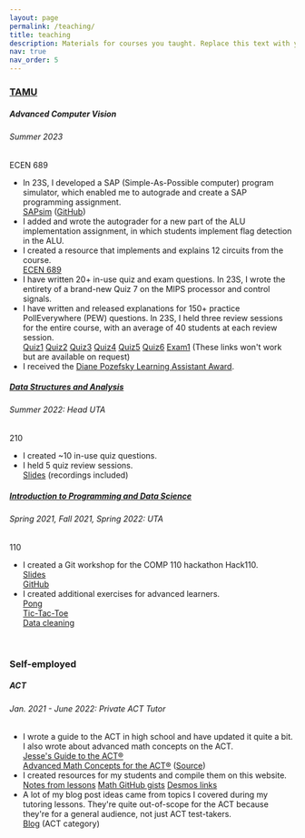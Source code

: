 ```yaml
---
layout: page
permalink: /teaching/
title: teaching
description: Materials for courses you taught. Replace this text with your description.
nav: true
nav_order: 5
---
```


<h3 style="color: #4b9cd3;" id="tamu"><a href="https://www.tamu.edu/">TAMU</a></h3>
<!-- COMP ECEN 689 (Computer Organization) -->
<div class="card mt-3">
  <div class="p-3">
    <div class="row">
      <div class="col-sm-10">
        <h5 id="ecen689" class="card-title">Advanced Computer Vision</h5>
        <h6 class="card-subtitle font-italic">Summer 2023</h6>
      </div>
      <div class="col-sm-2 text-sm-right">
        <span class="badge">
          ECEN 689
        </span>
      </div>
    </div>
    <ul class="card-text font-weight-light list-group list-group-flush">
      <li class="list-group-item">
        <div class="row">
          <div class="col-sm-9">
            In 23S, I developed a SAP (Simple-As-Possible computer) program simulator, which enabled me to autograde and create a SAP programming assignment.
          </div>
          <div class="col-sm-3">
            <a href="/projects/sapsim">SAPsim</a>&nbsp;(<a href="https://github.com/jesse-wei/SAPsim">GitHub</a>)
          </div>
        </div>
      </li>
      <li class="list-group-item">
        <div class="row">
          <div class="col-sm-9">
            I added and wrote the autograder for a new part of the ALU implementation assignment, in which students implement flag detection in the ALU.
          </div>
        </div>
      </li>
      <li class="list-group-item">
        <div class="row">
          <div class="col-sm-9">
            I created a resource that implements and explains 12 circuits from the course.
          </div>
          <div class="col-sm-3">
            <a href="https://github.com/jesse-wei/COMP311-circuits">ECEN 689</a>
          </div>
        </div>
      </li>
      <li class="list-group-item">
        <div class="row">
          <div class="col-sm-9">
            I have written 20+ in-use quiz and exam questions. In 23S, I wrote the entirety of a brand-new Quiz 7 on the MIPS processor and control signals.
          </div>
          <div class="col-sm-3">
          </div>
        </div>
      </li>
      <li class="list-group-item">
        <div class="row">
          <div class="col-sm-9">
            I have written and released explanations for 150+ practice PollEverywhere (PEW) questions. In 23S, I held three review sessions for the entire course, with an average of 40 students at each review session.
          </div>
          <div class="col-sm-3">
            <a href="/assets/pdf/comp311/Quiz1Review.pdf" data-proofer-ignore>Quiz1</a>
            <a href="/assets/pdf/comp311/Quiz2Review.pdf" data-proofer-ignore>Quiz2</a>
            <a href="/assets/pdf/comp311/Quiz3Review.pdf" data-proofer-ignore>Quiz3</a>
            <a href="/assets/pdf/comp311/Quiz4Review.pdf" data-proofer-ignore>Quiz4</a>
            <a href="/assets/pdf/comp311/Quiz5Review.pdf" data-proofer-ignore>Quiz5</a>
            <a href="/assets/pdf/comp311/Quiz6Review.pdf" data-proofer-ignore>Quiz6</a>
            <a href="/assets/pdf/comp311/Exam1Review.pdf" data-proofer-ignore>Exam1</a>
            (These links won't work but are available on request)
          </div>
        </div>
      </li>
      <li class="list-group-item">
        <div class="row">
          <div class="col-sm-9">
            I received the <a href="https://cs.unc.edu/about/awards/department-awards/pozefsky-la-award/">Diane Pozefsky Learning Assistant Award</a>.
          </div>
          <div class="col-sm-3">
          </div>
        </div>
      </li>
    </ul>
  </div>
</div>

<!-- COMP 210 (Data Structures and Analysis) -->
<div class="card mt-3">
  <div class="p-3">
    <div class="row">
      <div class="col-sm-10">
        <h5 id="comp210" class="card-title"><a href="https://www.cs.unc.edu/~kakiryan/teaching/summer-210.html">Data Structures and Analysis</a></h5>
        <h6 class="card-subtitle font-italic">Summer 2022: Head UTA</h6>
      </div>
      <div class="col-sm-2 text-sm-right">
        <span class="badge">
          210 
        </span>
      </div>
    </div>
    <ul class="card-text font-weight-light list-group list-group-flush">
      <li class="list-group-item">
        <div class="row">
          <div class="col-sm-9">
            I created ~10 in-use quiz questions.
          </div>
          <div class="col-sm-3">
          </div>
        </div>
      </li>
      <li class="list-group-item">
        <div class="row">
          <div class="col-sm-9">
            I held 5 quiz review sessions.
          </div>
          <div class="col-sm-3">
            <a href="https://docs.google.com/presentation/d/12e1sxpIHf1mICBM6xSjnnCluqbAZQcE1cxS9P-yykdk/edit?usp=sharing" target="_blank" rel="noopener noreferrer">Slides</a> (recordings included)
          </div>
        </div>
      </li>
    </ul>
  </div>
</div>

<!-- COMP 110 (Introduction to Programming and Data Science) -->
<div class="card mt-3">
  <div class="p-3">
    <div class="row">
      <div class="col-sm-10">
        <h5 id="comp110" class="card-title"><a href="https://22s.comp110.com">Introduction to Programming and Data Science</a></h5>
        <h6 class="card-subtitle font-italic">Spring 2021, Fall 2021, Spring 2022: UTA</h6>
      </div>
      <div class="col-sm-2 text-sm-right">
        <span class="badge">
          110
        </span>
      </div>
    </div>
    <ul class="card-text font-weight-light list-group list-group-flush">
      <li class="list-group-item">
        <div class="row">
          <div class="col-sm-9">
            I created a Git workshop for the COMP 110 hackathon Hack110.
          </div>
          <div class="col-sm-3">
            <a href="https://docs.google.com/presentation/d/1EHSeRvvkmLQSM9iJL0GyXE-p_i4bnn7eMuCr-YWPQ_A/">Slides</a>
            <br>
            <a href="https://github.com/comp110git/git-workshop">GitHub</a>
          </div>
        </div>
      </li>
      <li class="list-group-item">
        <div class="row">
          <div class="col-sm-9">
            I created additional exercises for advanced learners.
          </div>
          <div class="col-sm-3">
            <a href="https://22s.comp110.com/explore/side-quest/sq01-pong.html">Pong</a>
            <br>
            <a href="https://22s.comp110.com/explore/side-quest/sq00-ttt.html">Tic-Tac-Toe</a>
            <br>
            <a href="https://22s.comp110.com/explore/pandas/exds01-cleaning.html">Data cleaning</a>
          </div>
        </div>
      </li>
    </ul>
  </div>
</div>

<br>

<!-- ACT -->
<h3 id="self-employed">Self-employed</h3>
<div class="card mt-3">
  <div class="p-3">
    <div class="row">
      <div class="col-sm-10">
        <h5 id="act" class="card-title">ACT</h5>
        <h6 class="card-subtitle font-italic">Jan. 2021 - June 2022: Private ACT Tutor</h6>
      </div>
    </div>
    <ul class="card-text font-weight-light list-group list-group-flush">
      <li class="list-group-item">
        <div class="row">
          <div class="col-sm-9">
            I wrote a guide to the ACT in high school and have updated it quite a bit. I also wrote about advanced math concepts on the ACT.
          </div>
          <div class="col-sm-3">
            <a href="/blog/2022/guide-to-act/">Jesse's Guide to the ACT®</a>
            <br>
            <a href="/assets/pdf/act/Advanced_Math_Concepts_for_the_ACT.pdf">Advanced Math Concepts for the ACT®</a> (<a href="https://www.overleaf.com/read/rhmqqyskcrwp">Source</a>)
          </div>
        </div>
      </li>
      <li class="list-group-item">
        <div class="row">
          <div class="col-sm-9">
            I created resources for my students and compile them on this website.
          </div>
          <div class="col-sm-3">
            <a href="/blog/2022/tutoring-notes">Notes from lessons</a>
            <a href="/blog/2022/math-gists">Math GitHub gists</a>
            <a href="/blog/2022/desmos">Desmos links</a>
          </div>
        </div>
      </li>
      <li class="list-group-item">
        <div class="row">
          <div class="col-sm-9">
            A lot of my blog post ideas came from topics I covered during my tutoring lessons. They're quite out-of-scope for the ACT because they're for a general audience, not just ACT test-takers.
          </div>
          <div class="col-sm-3">
            <a href="/blog/category/act/">Blog</a> (ACT category)
          </div>
        </div>
      </li>
    </ul>
  </div>
</div>

<!-- Separation before Giscus comments -->
<br>
